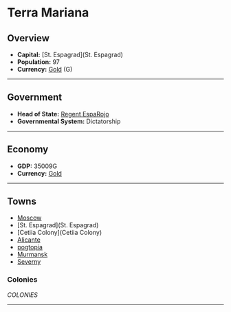 # Terra Mariana

## Overview

- **Capital:** [St. Espagrad](St. Espagrad)
- **Population:** 97
- **Currency:** [Gold](Gold) (G)

---

## Government

- **Head of State:** [Regent EspaRojo](EspaRojo)
- **Governmental System:** Dictatorship

---

## Economy

- **GDP:** 35009G
- **Currency:** [Gold](Gold)

---

## Towns

- [Moscow](Moscow)
- [St. Espagrad](St. Espagrad)
- [Cetiia Colony](Cetiia Colony)
- [Alicante](Alicante)
- [pogtopia](pogtopia)
- [Murmansk](Murmansk)
- [Severny](Severny)

### Colonies

$COLONIES$

---
